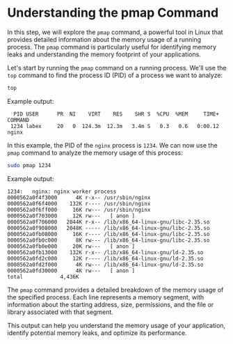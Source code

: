 # Understanding the pmap Command

In this step, we will explore the `pmap` command, a powerful tool in Linux that provides detailed information about the memory usage of a running process. The `pmap` command is particularly useful for identifying memory leaks and understanding the memory footprint of your applications.

Let's start by running the `pmap` command on a running process. We'll use the `top` command to find the process ID (PID) of a process we want to analyze:

```bash
top
```

Example output:

```
  PID USER      PR  NI    VIRT    RES    SHR S  %CPU  %MEM     TIME+ COMMAND
 1234 labex     20   0  124.3m  12.3m   3.4m S   0.3   0.6   0:00.12 nginx
```

In this example, the PID of the `nginx` process is `1234`. We can now use the `pmap` command to analyze the memory usage of this process:

```bash
sudo pmap 1234
```

Example output:

```
1234:   nginx: nginx worker process
0000562a0f4f3000      4K r-x-- /usr/sbin/nginx
0000562a0f6f4000    132K r---- /usr/sbin/nginx
0000562a0f6ff000     16K rw--- /usr/sbin/nginx
0000562a0f703000     12K rw---   [ anon ]
0000562a0f706000   2044K r-x-- /lib/x86_64-linux-gnu/libc-2.35.so
0000562a0f908000   2048K ----- /lib/x86_64-linux-gnu/libc-2.35.so
0000562a0fb08000     16K r---- /lib/x86_64-linux-gnu/libc-2.35.so
0000562a0fb0c000      8K rw--- /lib/x86_64-linux-gnu/libc-2.35.so
0000562a0fb0e000     20K rw---   [ anon ]
0000562a0fb13000    132K r-x-- /lib/x86_64-linux-gnu/ld-2.35.so
0000562a0fd2c000     12K r---- /lib/x86_64-linux-gnu/ld-2.35.so
0000562a0fd2f000      4K rw--- /lib/x86_64-linux-gnu/ld-2.35.so
0000562a0fd30000      4K rw---   [ anon ]
total            4,436K
```

The `pmap` command provides a detailed breakdown of the memory usage of the specified process. Each line represents a memory segment, with information about the starting address, size, permissions, and the file or library associated with that segment.

This output can help you understand the memory usage of your application, identify potential memory leaks, and optimize its performance.
